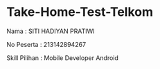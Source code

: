 # Take-Home-Test-Telkom

Nama                    : SITI HADIYAN PRATIWI

No Peserta              : 213142894267

Skill Pilihan           : Mobile Developer Android
